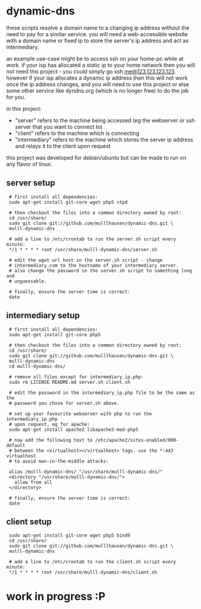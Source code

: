 dynamic-dns
===========

these scripts resolve a domain name to a changing ip address without the need
to pay for a similar service. you will need a web-accessible website with a
domain name or fixed ip to store the server's ip address and act as
intermediary.

an example use-case might be to access ssh on your home-pc while at work. if
your isp has allocated a static ip to your home network then you will not need
this project - you could simply go ssh me@123.123.123.123. however if your isp
allocates a dynamic ip address then this will not work once the ip address
changes, and you will need to use this project or else some other service like
dyndns.org (which is no longer free) to do the job for you.

in this project:
- "server" refers to the machine being accessed (eg the webserver or ssh server
that you want to connect to)
- "client" refers to the machine which is connecting
- "intermediary" refers to the machine which stores the server ip address and
relays it to the client upon request


this project was developed for debian/ubuntu but can be made to run on any
flavor of linux.


server setup
----------

     # first install all dependencies:
     sudo apt-get install git-core wget php5 ntpd

     # then checkout the files into a common directory owned by root:
     cd /usr/share/
     sudo git clone git://github.com/mulllhausen/dynamic-dns.git \
     mulll-dynamic-dns

     # add a line to /etc/crontab to run the server.sh script every minute:
     */1 * * * * root /usr/share/mulll-dynamic-dns/server.sh

     # edit the wget url host in the server.sh script - change
     # intermediary.com to the hostname of your intermediary server.
     # also change the password in the server.sh script to something long and
     # unguessable.

     # finally, ensure the server time is correct:
     date


intermediary setup
----------

     # first install all dependencies:
     sudo apt-get install git-core php5

     # then checkout the files into a common directory owned by root:
     cd /usr/share/
     sudo git clone git://github.com/mulllhausen/dynamic-dns.git \
     mulll-dynamic-dns
     cd mulll-dynamic-dns/

     # remove all files except for intermediary_ip.php:
     sudo rm LICENSE README.md server.sh client.sh

     # edit the password in the intermediary_ip.php file to be the same as the
     # password you chose for server.sh above.

     # set up your favourite webserver with php to run the intermediary_ip.php
     # upon request, eg for apache:
     sudo apt-get install apache2 libapache2-mod-php5

     # now add the following text to /etc/apache2/sites-enabled/000-default
     # between the <virtualhost></virtualhost> tags. use the *:443 virtualhost
     # to avoid man-in-the-middle attacks:

     alias /mulll-dynamic-dns/ "/usr/share/mulll-dynamic-dns/"
     <directory "/usr/share/mulll-dynamic-dns/">
       allow from all
     </directory>

     # finally, ensure the server time is correct:
     date


client setup
----------

     sudo apt-get install git-core wget php5 bind9
     cd /usr/share/
     sudo git clone git://github.com/mulllhausen/dynamic-dns.git \
     mulll-dynamic-dns

     # add a line to /etc/crontab to run the client.sh script every minute:
     */1 * * * * root /usr/share/mulll-dynamic-dns/client.sh

work in progress :P
===========
